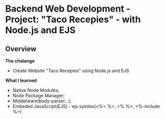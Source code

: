 # Backend Web Development - Project: "Taco Recepies" - with Node.js and EJS

## Overview
**The chalange**
- Create Website "Taco Recepies" using Node.js and EJS 

**What I learned**
- Native Node Modules;
- Node Package Manager;
- Middelware(body-parser...);
- Embeded JavaScript(EJS) - ejs syintax(<%= %>, <% %>, <%-include %>)
